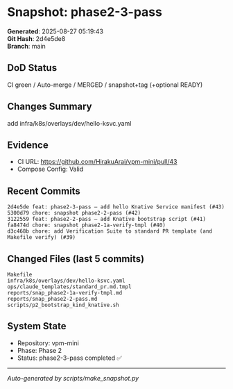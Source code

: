 # Snapshot: phase2-3-pass

**Generated**: 2025-08-27 05:19:43  
**Git Hash**: 2d4e5de8  
**Branch**: main  

## DoD Status
CI green / Auto-merge / MERGED / snapshot+tag (+optional READY)

## Changes Summary
add infra/k8s/overlays/dev/hello-ksvc.yaml

## Evidence
- CI URL: https://github.com/HirakuArai/vpm-mini/pull/43
- Compose Config: Valid

## Recent Commits
```
2d4e5de feat: phase2-3-pass – add hello Knative Service manifest (#43)
5300d79 chore: snapshot phase2-2-pass (#42)
3122559 feat: phase2-2-pass – add Knative bootstrap script (#41)
fa8474d chore: snapshot phase2-1a-verify-tmpl (#40)
d3c468b chore: add Verification Suite to standard PR template (and Makefile verify) (#39)
```

## Changed Files (last 5 commits)
```
Makefile
infra/k8s/overlays/dev/hello-ksvc.yaml
ops/claude_templates/standard_pr.md.tmpl
reports/snap_phase2-1a-verify-tmpl.md
reports/snap_phase2-2-pass.md
scripts/p2_bootstrap_kind_knative.sh
```

## System State
- Repository: vpm-mini
- Phase: Phase 2
- Status: phase2-3-pass completed ✅

---
*Auto-generated by scripts/make_snapshot.py*
